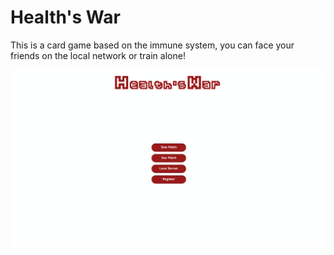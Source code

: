 # Health's War
This is a card game based on the immune system, you can face your friends on the local network or train alone!

<p align="center" width="500">
  <img src="screens/InitView.png"/>
</p>
